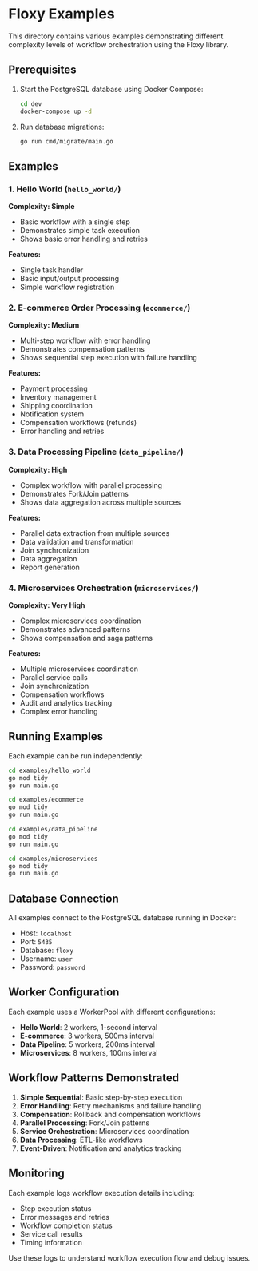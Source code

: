# Floxy Examples

This directory contains various examples demonstrating different complexity levels of workflow orchestration using the Floxy library.

## Prerequisites

1. Start the PostgreSQL database using Docker Compose:
   ```bash
   cd dev
   docker-compose up -d
   ```

2. Run database migrations:
   ```bash
   go run cmd/migrate/main.go
   ```

## Examples

### 1. Hello World (`hello_world/`)
**Complexity: Simple**
- Basic workflow with a single step
- Demonstrates simple task execution
- Shows basic error handling and retries

**Features:**
- Single task handler
- Basic input/output processing
- Simple workflow registration

### 2. E-commerce Order Processing (`ecommerce/`)
**Complexity: Medium**
- Multi-step workflow with error handling
- Demonstrates compensation patterns
- Shows sequential step execution with failure handling

**Features:**
- Payment processing
- Inventory management
- Shipping coordination
- Notification system
- Compensation workflows (refunds)
- Error handling and retries

### 3. Data Processing Pipeline (`data_pipeline/`)
**Complexity: High**
- Complex workflow with parallel processing
- Demonstrates Fork/Join patterns
- Shows data aggregation across multiple sources

**Features:**
- Parallel data extraction from multiple sources
- Data validation and transformation
- Join synchronization
- Data aggregation
- Report generation

### 4. Microservices Orchestration (`microservices/`)
**Complexity: Very High**
- Complex microservices coordination
- Demonstrates advanced patterns
- Shows compensation and saga patterns

**Features:**
- Multiple microservices coordination
- Parallel service calls
- Join synchronization
- Compensation workflows
- Audit and analytics tracking
- Complex error handling

## Running Examples

Each example can be run independently:

```bash
cd examples/hello_world
go mod tidy
go run main.go
```

```bash
cd examples/ecommerce
go mod tidy
go run main.go
```

```bash
cd examples/data_pipeline
go mod tidy
go run main.go
```

```bash
cd examples/microservices
go mod tidy
go run main.go
```

## Database Connection

All examples connect to the PostgreSQL database running in Docker:
- Host: `localhost`
- Port: `5435`
- Database: `floxy`
- Username: `user`
- Password: `password`

## Worker Configuration

Each example uses a WorkerPool with different configurations:
- **Hello World**: 2 workers, 1-second interval
- **E-commerce**: 3 workers, 500ms interval
- **Data Pipeline**: 5 workers, 200ms interval
- **Microservices**: 8 workers, 100ms interval

## Workflow Patterns Demonstrated

1. **Simple Sequential**: Basic step-by-step execution
2. **Error Handling**: Retry mechanisms and failure handling
3. **Compensation**: Rollback and compensation workflows
4. **Parallel Processing**: Fork/Join patterns
5. **Service Orchestration**: Microservices coordination
6. **Data Processing**: ETL-like workflows
7. **Event-Driven**: Notification and analytics tracking

## Monitoring

Each example logs workflow execution details including:
- Step execution status
- Error messages and retries
- Workflow completion status
- Service call results
- Timing information

Use these logs to understand workflow execution flow and debug issues.
